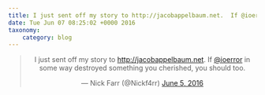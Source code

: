 ```yaml
---
title: I just sent off my story to http://jacobappelbaum.net.  If @ioerror in some way destroyed something you cherished, you should too.
date: Tue Jun 07 08:25:02 +0000 2016
taxonomy:
    category: blog
---
```

<blockquote class="twitter-tweet" align="center"><p lang="en" dir="ltr">I just sent off my story to <a href="http://jacobappelbaum.net">http://jacobappelbaum.net</a>.  If <a href="https://twitter.com/ioerror">@ioerror</a> in some way destroyed something you cherished, you should too.</p>&mdash; Nick Farr (@Nickf4rr) <a href="https://twitter.com/Nickf4rr/status/739347761565446144">June 5, 2016</a></blockquote>
